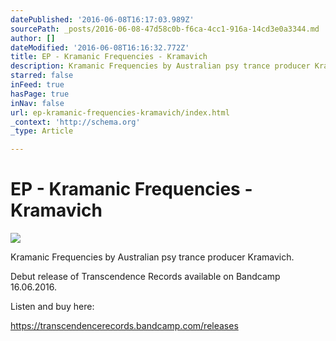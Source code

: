 ```yaml
---
datePublished: '2016-06-08T16:17:03.989Z'
sourcePath: _posts/2016-06-08-47d58c0b-f6ca-4cc1-916a-14cd3e0a3344.md
author: []
dateModified: '2016-06-08T16:16:32.772Z'
title: EP - Kramanic Frequencies - Kramavich
description: Kramanic Frequencies by Australian psy trance producer Kramavich.
starred: false
inFeed: true
hasPage: true
inNav: false
url: ep-kramanic-frequencies-kramavich/index.html
_context: 'http://schema.org'
_type: Article

---
```

# EP - Kramanic Frequencies - Kramavich

> 

![](https://s3-us-west-2.amazonaws.com/the-grid-img/p/7d59874f71ec4c34e5cddfefab5183935758cefa.jpg)

Kramanic Frequencies by Australian psy trance producer Kramavich.

Debut release of Transcendence Records available on Bandcamp 16.06.2016\.

Listen and buy here:

https://transcendencerecords.bandcamp.com/releases
